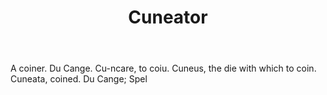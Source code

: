 ---
title: Cuneator
letter: C
permalink: "/definitions/bld-cuneator.html"
body: A coiner. Du Cange. Cu-ncare, to coiu. Cuneus, the die with which to coin. Cuneata,
  coined. Du Cange; Spel
published_at: '2018-07-07'
source: Black's Law Dictionary 2nd Ed (1910)
layout: post
---